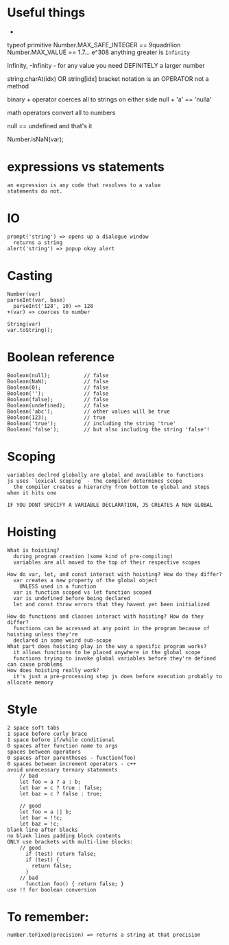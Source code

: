   # Useful things
  - 
  typeof primitive
  Number.MAX_SAFE_INTEGER == 9quadrilion
  Number.MAX_VALUE == 1.7... e^308
  anything greater is `Infinity`

  Infinity, -Infinity - for any value you need DEFINITELY a larger number

  string.charAt(idx) OR string[idx]
    bracket notation is an OPERATOR not a method

  binary + operator coerces all to strings on either side
    null + 'a' == 'nulla'

  math operators convert all to numbers

  null == undefined and that's it

  Number.isNaN(var);

  # expressions vs statements
    an expression is any code that resolves to a value
    statements do not.

  # IO
    prompt('string') => opens up a dialogue window
      returns a string
    alert('string') => popup okay alert

  # Casting
    Number(var)
    parseInt(var, base)
      parseInt('128', 10) => 128
    +(var) => coerces to number

    String(var)
    var.toString();

  # Boolean reference

    Boolean(null);           // false
    Boolean(NaN);            // false
    Boolean(0);              // false
    Boolean('');             // false
    Boolean(false);          // false
    Boolean(undefined);      // false
    Boolean('abc');          // other values will be true
    Boolean(123);            // true
    Boolean('true');         // including the string 'true'
    Boolean('false');        // but also including the string 'false'!

  # Scoping
    variables declred globally are global and available to functions
    js uses `lexical scoping` - the compiler determines scope
      the compiler creates a hierarchy from bottom to global and stops when it hits one

    IF YOU DONT SPECIFY A VARIABLE DECLARATION, JS CREATES A NEW GLOBAL

  # Hoisting

    What is hoisting?
      during program creation (some kind of pre-compiling)
      variables are all moved to the top of their respective scopes

    How do var, let, and const interact with hoisting? How do they differ?
      var creates a new property of the global object
        UNLESS used in a function
      var is function scoped vs let function scoped
      var is undefined before being declared
      let and const throw errors that they havent yet been initialized 

    How do functions and classes interact with hoisting? How do they differ?
      functions can be accessed at any point in the program because of hoisting unless they're
      declared in some weird sub-scope
    What part does hoisting play in the way a specific program works?
      it allows functions to be placed anywhere in the global scope
      functions trying to invoke global variables before they're defined can cause problems
    How does hoisting really work?
      it's just a pre-processing step js does before execution probably to allocate memory

  # Style
    2 space soft tabs
    1 space before curly brace
    1 space before if/while conditional
    0 spaces after function name to args
    spaces between operators
    0 spaces after parentheses - function(foo)
    0 spaces between increment operators - c++
    avoid unnecessary ternary statements
        // bad
        let foo = a ? a : b;
        let bar = c ? true : false;
        let baz = c ? false : true;

        // good
        let foo = a || b;
        let bar = !!c;
        let baz = !c;
    blank line after blocks
    no blank lines padding block contents
    ONLY use brackets with multi-line blocks:
        // good
          if (test) return false;
          if (test) {
            return false;
          }
        // bad
          function foo() { return false; }
    use !! for boolean conversion

  # To remember:

    number.toFixed(precision) => returns a string at that precision